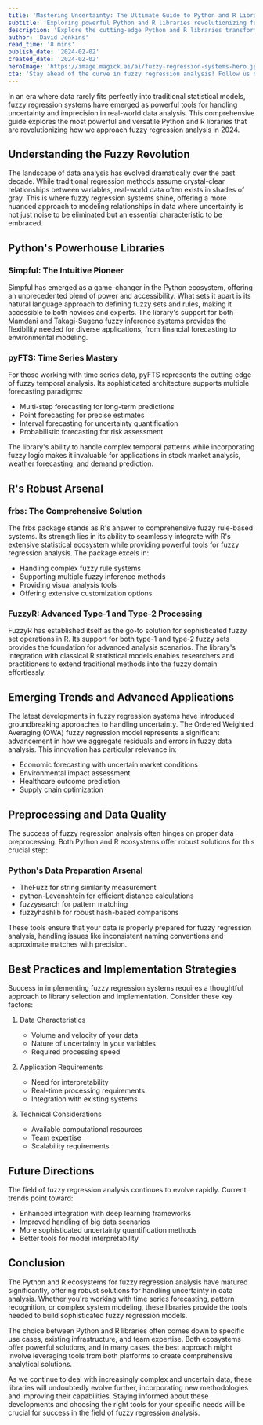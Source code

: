 ```yaml
---
title: 'Mastering Uncertainty: The Ultimate Guide to Python and R Libraries for Fuzzy Regression Systems'
subtitle: 'Exploring powerful Python and R libraries revolutionizing fuzzy regression analysis in 2024'
description: 'Explore the cutting-edge Python and R libraries transforming fuzzy regression analysis in 2024. From Simpful\'s intuitive approach to pyFTS\'s time series mastery, discover how these tools are revolutionizing the handling of uncertainty in data analysis. Learn about emerging trends, best practices, and future directions in this comprehensive guide to mastering fuzzy regression systems.'
author: 'David Jenkins'
read_time: '8 mins'
publish_date: '2024-02-02'
created_date: '2024-02-02'
heroImage: 'https://image.magick.ai/ai/fuzzy-regression-systems-hero.jpg'
cta: 'Stay ahead of the curve in fuzzy regression analysis! Follow us on LinkedIn for regular updates on the latest developments in data science tools and techniques.'
---
```


In an era where data rarely fits perfectly into traditional statistical models, fuzzy regression systems have emerged as powerful tools for handling uncertainty and imprecision in real-world data analysis. This comprehensive guide explores the most powerful and versatile Python and R libraries that are revolutionizing how we approach fuzzy regression analysis in 2024.

## Understanding the Fuzzy Revolution

The landscape of data analysis has evolved dramatically over the past decade. While traditional regression methods assume crystal-clear relationships between variables, real-world data often exists in shades of gray. This is where fuzzy regression systems shine, offering a more nuanced approach to modeling relationships in data where uncertainty is not just noise to be eliminated but an essential characteristic to be embraced.

## Python's Powerhouse Libraries

### Simpful: The Intuitive Pioneer

Simpful has emerged as a game-changer in the Python ecosystem, offering an unprecedented blend of power and accessibility. What sets it apart is its natural language approach to defining fuzzy sets and rules, making it accessible to both novices and experts. The library's support for both Mamdani and Takagi-Sugeno fuzzy inference systems provides the flexibility needed for diverse applications, from financial forecasting to environmental modeling.

### pyFTS: Time Series Mastery

For those working with time series data, pyFTS represents the cutting edge of fuzzy temporal analysis. Its sophisticated architecture supports multiple forecasting paradigms:
- Multi-step forecasting for long-term predictions
- Point forecasting for precise estimates
- Interval forecasting for uncertainty quantification
- Probabilistic forecasting for risk assessment

The library's ability to handle complex temporal patterns while incorporating fuzzy logic makes it invaluable for applications in stock market analysis, weather forecasting, and demand prediction.

## R's Robust Arsenal

### frbs: The Comprehensive Solution

The frbs package stands as R's answer to comprehensive fuzzy rule-based systems. Its strength lies in its ability to seamlessly integrate with R's extensive statistical ecosystem while providing powerful tools for fuzzy regression analysis. The package excels in:
- Handling complex fuzzy rule systems
- Supporting multiple fuzzy inference methods
- Providing visual analysis tools
- Offering extensive customization options

### FuzzyR: Advanced Type-1 and Type-2 Processing

FuzzyR has established itself as the go-to solution for sophisticated fuzzy set operations in R. Its support for both type-1 and type-2 fuzzy sets provides the foundation for advanced analysis scenarios. The library's integration with classical R statistical models enables researchers and practitioners to extend traditional methods into the fuzzy domain effortlessly.

## Emerging Trends and Advanced Applications

The latest developments in fuzzy regression systems have introduced groundbreaking approaches to handling uncertainty. The Ordered Weighted Averaging (OWA) fuzzy regression model represents a significant advancement in how we aggregate residuals and errors in fuzzy data analysis. This innovation has particular relevance in:
- Economic forecasting with uncertain market conditions
- Environmental impact assessment
- Healthcare outcome prediction
- Supply chain optimization

## Preprocessing and Data Quality

The success of fuzzy regression analysis often hinges on proper data preprocessing. Both Python and R ecosystems offer robust solutions for this crucial step:

### Python's Data Preparation Arsenal
- TheFuzz for string similarity measurement
- python-Levenshtein for efficient distance calculations
- fuzzysearch for pattern matching
- fuzzyhashlib for robust hash-based comparisons

These tools ensure that your data is properly prepared for fuzzy regression analysis, handling issues like inconsistent naming conventions and approximate matches with precision.

## Best Practices and Implementation Strategies

Success in implementing fuzzy regression systems requires a thoughtful approach to library selection and implementation. Consider these key factors:

1. Data Characteristics
   - Volume and velocity of your data
   - Nature of uncertainty in your variables
   - Required processing speed

2. Application Requirements
   - Need for interpretability
   - Real-time processing requirements
   - Integration with existing systems

3. Technical Considerations
   - Available computational resources
   - Team expertise
   - Scalability requirements

## Future Directions

The field of fuzzy regression analysis continues to evolve rapidly. Current trends point toward:
- Enhanced integration with deep learning frameworks
- Improved handling of big data scenarios
- More sophisticated uncertainty quantification methods
- Better tools for model interpretability

## Conclusion

The Python and R ecosystems for fuzzy regression analysis have matured significantly, offering robust solutions for handling uncertainty in data analysis. Whether you're working with time series forecasting, pattern recognition, or complex system modeling, these libraries provide the tools needed to build sophisticated fuzzy regression models.

The choice between Python and R libraries often comes down to specific use cases, existing infrastructure, and team expertise. Both ecosystems offer powerful solutions, and in many cases, the best approach might involve leveraging tools from both platforms to create comprehensive analytical solutions.

As we continue to deal with increasingly complex and uncertain data, these libraries will undoubtedly evolve further, incorporating new methodologies and improving their capabilities. Staying informed about these developments and choosing the right tools for your specific needs will be crucial for success in the field of fuzzy regression analysis.